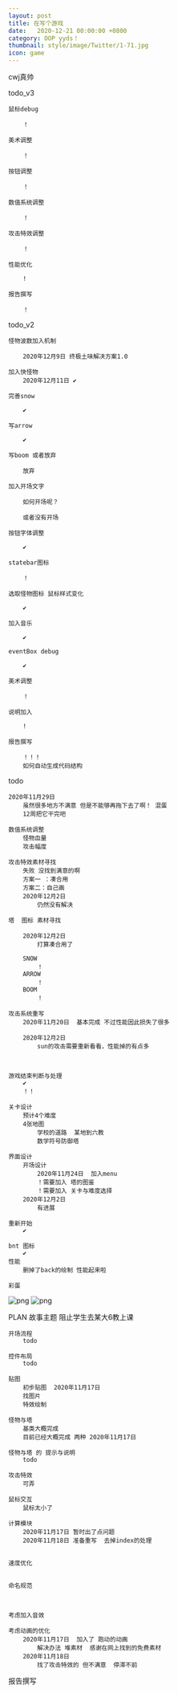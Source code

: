 ```yaml
---
layout: post
title: 在写个游戏
date:   2020-12-21 00:00:00 +0800
category: OOP yyds！
thumbnail: style/image/Twitter/1-71.jpg
icon: game
---
```






cwj真帅

todo_v3


    鼠标debug

        ！

    美术调整

        ！

    按钮调整

        ！

    数值系统调整

        ！

    攻击特效调整

        ！

    性能优化

        !
    
    报告撰写

        ！

    






todo_v2
    
    怪物波数加入机制
        
        2020年12月9日 终极土味解决方案1.0

    加入快怪物
        2020年12月11日 ✔

    完善snow

        ✔

    写arrow

        ✔

    写boom 或者放弃

        放弃
        
    加入开场文字

        如何开场呢？

        或者没有开场

    按钮字体调整

        ✔

    statebar图标

        ！

    选取怪物图标 鼠标样式变化

        ✔

    加入音乐

        ✔

    eventBox debug

        ✔

    美术调整

        ！

    说明加入

        !

    报告撰写

        ！！！
        如何自动生成代码结构




todo

    2020年11月29日
        虽然很多地方不满意 但是不能够再拖下去了啊！ 混蛋
        12周把它干完吧

    数值系统调整
        怪物血量
        攻击幅度

    攻击特效素材寻找
        失败 没找到满意的啊 
        方案一 ：凑合用
        方案二：自己画
        2020年12月2日
            仍然没有解决

    塔  图标 素材寻找
        
        2020年12月2日
            打算凑合用了

        SNOW
            ！
        ARROW
            ！
        BOOM
            ！
        
    攻击系统重写
        2020年11月20日  基本完成 不过性能因此损失了很多

        2020年12月2日
            sun的攻击需要重新看看，性能掉的有点多



    游戏结束判断与处理
        ✔
        ！！

    关卡设计
        预计4个难度
        4张地图
            学校的道路  某地到六教
            数学符号防御塔
    
    界面设计
        开场设计
            2020年11月24日  加入menu
            ！需要加入 塔的图鉴
            ！需要加入 关卡与难度选择
        2020年12月2日
            有进展

    重新开始
        ✔
    
    bnt 图标
        ✔
    性能
        删掉了back的绘制 性能起来啦

    彩蛋


![png](/myPage/style/image/javaGame/1.png)
![png](/myPage/style/image/javaGame/2.png)





PLAN
    故事主题
        阻止学生去某大6教上课

    开场流程
        todo

    控件布局
        todo

    贴图
        初步贴图  2020年11月17日
        找图片
        特效绘制
    
    怪物与塔
        基类大概完成
        目前已经大概完成 两种 2020年11月17日

    怪物与塔 的 提示与说明
        todo

    攻击特效
        可弄

    鼠标交互
        鼠标太小了

    计算模块
        2020年11月17日 暂时出了点问题
        2020年11月18日 准备重写  去掉index的处理
        

    速度优化


    命名规范



    考虑加入音效

    考虑动画的优化
        2020年11月17日  加入了 跑动的动画
            解决办法 堆素材  感谢在网上找到的免费素材
        2020年11月18日
            找了攻击特效的 但不满意  停滞不前




报告撰写
























